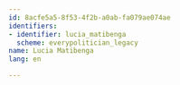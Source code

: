 ```yaml
---
id: 8acfe5a5-8f53-4f2b-a0ab-fa079ae074ae
identifiers:
- identifier: lucia_matibenga
  scheme: everypolitician_legacy
name: Lucia Matibenga
lang: en

---
```

